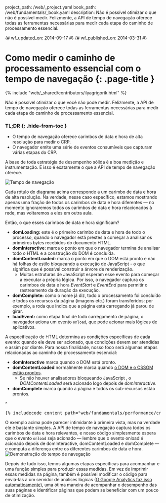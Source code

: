 project_path: /web/_project.yaml
book_path: /web/fundamentals/_book.yaml
description: Não é possível otimizar o que não é possível medir. Felizmente, a API de tempo de navegação oferece todas as ferramentas necessárias para medir cada etapa do caminho de processamento essencial.


{# wf_updated_on: 2014-09-17 #}
{# wf_published_on: 2014-03-31 #}

# Como medir o caminho de processamento essencial com o tempo de navegação {: .page-title }

{% include "web/_shared/contributors/ilyagrigorik.html" %}


Não é possível otimizar o que você não pode medir. Felizmente, a API de tempo de navegação oferece todas as ferramentas necessárias para medir cada etapa do caminho de processamento essencial.


### TL;DR {: .hide-from-toc }
- O tempo de navegação oferece carimbos de data e hora de alta resolução para medir o CRP.
- O navegador emite uma série de eventos consumíveis que capturam várias etapas do CRP.


A base de toda estratégia de desempenho sólida é a boa medição e instrumentação. E isso é exatamente o que a API de tempo de navegação oferece.

<img src="images/dom-navtiming.png" class="center" alt="Tempo de navegação">

Cada rótulo do diagrama acima corresponde a um carimbo de data e hora de alta resolução. Na verdade, nesse caso específico, estamos mostrando apenas uma fração de todos os carimbos de data e hora diferentes &mdash; no momento ignoraremos todos os carimbos de data e hora relacionados à rede, mas voltaremos a eles em outra aula.

Então, o que esses carimbos de data e hora significam?

* **domLoading:** este é o primeiro carimbo de data e hora de todo o processo, quando o navegador está prestes a começar a analisar os primeiros bytes recebidos do documento
  HTML.
* **domInteractive:** marca o ponto em que o navegador termina de analisar todo o HTML e a construção do DOM é concluída.
* **domContentLoaded:** marca o ponto em que o DOM está pronto e não há folhas de estilo bloqueando a execução de JavaScript - o que significa que é possível construir a árvore de renderização.
    * Muitas estruturas de JavaScript esperam esse evento para começar a executar a própria lógica. Por isso, o navegador captura os carimbos de data e hora _EventStart_ e _EventEnd_ para permitir o rastreamento da duração da execução.
* **domComplete:** como o nome já diz, todo o processamento foi concluído e todos os recursos da página (imagens etc.) foram transferidos: por exemplo, a roda que indica que a página está carregando já parou de girar.
* **loadEvent:** como etapa final de todo carregamento de página, o navegador aciona um evento `onload`, que pode acionar mais lógicas de aplicativos.

A especificação de HTML determina as condições específicas de cada evento: quando ele deve ser acionado, que condições devem ser atendidas e assim por diante. Para nossa finalidade, nosso foco será algumas etapas relacionadas ao caminho de processamento essencial:

* **domInteractive** marca quando o DOM está pronto.
* **domContentLoaded** normalmente marca quando [o DOM e o CSSOM estão prontos](http://calendar.perfplanet.com/2012/deciphering-the-critical-rendering-path/).
    * Se não houver analisadores bloqueando JavaScript , o _DOMContentLoaded_ será acionado logo depois de _domInteractive_.
* **domComplete** marca quando a página e todos os sub-recursos estão prontos.

^

<pre class="prettyprint">
{% includecode content_path="web/fundamentals/performance/critical-rendering-path/_code/measure_crp.html" region_tag="full"   adjust_indentation="auto" %}
</pre>

O exemplo acima pode parecer intimidante à primeira vista, mas na verdade ele é bastante simples. A API de tempo de navegação captura todos os carimbos de data e hora relevantes, e nosso código simplesmente espera que o evento `onload` seja acionado &mdash; lembre que o evento onload é acionado depois de domInteractive, domContentLoaded e domComplete &mdash; e computa a diferença entre os diferentes carimbos de data e hora.
<img src="images/device-navtiming-small.png" class="center" alt="Demonstração do tempo de navegação">

Depois de tudo isso, temos algumas etapas específicas para acompanhar e uma função simples para produzir essas medidas. Em vez de imprimir essas medidas na página, também é possível modificar o código para enviá-las a um servidor de análises lógicas ([O Google Analytics faz isso automaticamente](https://support.google.com/analytics/answer/1205784)), uma ótima maneira de acompanhar o desempenho das suas páginas e identificar páginas que podem se beneficiar com um pouco de otimização.



